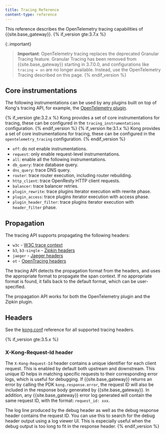 ```yaml
---
title: Tracing Reference
content-type: reference
---
```


This reference describes the OpenTelemetry tracing capabilities of {{site.base_gateway}}.
{% if_version gte:3.7.x %}

{:.important}
> **Important**: OpenTelemetry tracing replaces the deprecated Granular Tracing feature.
Granular Tracing has been removed from {{site.base_gateway}} starting in 3.7.0.0,
and configurations like `tracing = on` are no longer available. Instead, use the
OpenTelemetry Tracing described on this page.
{% endif_version %}

## Core instrumentations

The following instrumentations can be used by any plugins built on top of Kong's tracing API, for example, 
the [OpenTelemetry plugin](/hub/kong-inc/opentelemetry/).

{% if_version gte:3.2.x %}
Kong provides a set of core instrumentations for tracing, these can be configured in the `tracing_instrumentations` configuration.
{% endif_version %}
{% if_version lte:3.1.x %}
Kong provides a set of core instrumentations for tracing, these can be configured in the `opentelemetry_tracing` configuration.
{% endif_version %}

- `off`: do not enable instrumentations.
- `request`: only enable request-level instrumentations.
- `all`: enable all the following instrumentations.
- `db_query`: trace database query.
- `dns_query`: trace DNS query.
- `router`: trace router execution, including router rebuilding.
- `http_client`: trace OpenResty HTTP client requests.
- `balancer`: trace balancer retries.
- `plugin_rewrite`: trace plugins iterator execution with rewrite phase.
- `plugin_access`: trace plugins iterator execution with access phase.
- `plugin_header_filter`: trace plugins iterator execution with `header_filter` phase.

## Propagation

The tracing API supports propagating the following headers:
- `w3c` - [W3C trace context](https://www.w3.org/TR/trace-context/)
- `b3`, `b3-single` - [Zipkin headers](https://github.com/openzipkin/b3-propagation)
- `jaeger` - [Jaeger headers](https://www.jaegertracing.io/docs/client-libraries/#propagation-format)
- `ot` - [OpenTracing headers](https://github.com/opentracing/specification/blob/master/rfc/trace_identifiers.md)

The tracing API detects the propagation format from the headers, and uses the appropriate format to propagate the span context.
If no appropriate format is found, it falls back to the default format, which can be user-specified.

The propagation API works for both the OpenTelemetry plugin and the Zipkin plugin.

## Headers

See the [kong.conf](/gateway/latest/reference/configuration/#headers) reference for all supported tracing headers.

{% if_version gte:3.5.x %}
### X-Kong-Request-Id header

The `X-Kong-Request-Id` header contains a unique identifier for each client request. This is enabled by default both upstream and downstream. This unique ID helps in matching specific requests to their corresponding error logs, which is useful for debugging. If {{site.base_gateway}} returns an error by calling the PDK `kong.response.error`, the request ID will also be included in the response body generated by {{site.base_gateway}}. In addition, any {{site.base_gateway}} error log generated will contain the same request ID, with the format: `request_id: xxx`.

The log line produced by the debug header as well as the debug response header contains the request ID. You can use this to search for the debug header output using a log viewer UI. This is especially useful when the debug output is too long to fit in the response header.
{% endif_version %}
